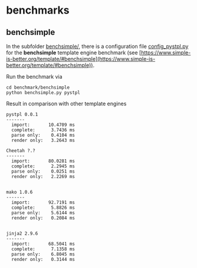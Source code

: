 # benchmarks

## benchsimple

In the subfolder [benchsimple/](benchsimple/), there is a configuration file [config_pystpl.py](benchsimple/config_pystpl.py) for the **benchsimple** template engine benchmark (see [https://www.simple-is-better.org/template/#benchsimple](https://www.simple-is-better.org/template/#benchsimple)).

Run the benchmark via

    cd benchmark/benchsimple
    python benchsimple.py pystpl

Result in comparison with other template engines

    pystpl 0.0.1
    -------
      import:       10.4709 ms
      complete:      3.7436 ms
      parse only:    0.4104 ms
      render only:   3.2643 ms

    Cheetah ?.?
    -------
      import:       80.0281 ms
      complete:      2.2945 ms
      parse only:    0.0251 ms
      render only:   2.2269 ms
    
    
    mako 1.0.6
    -------
      import:       92.7191 ms
      complete:      5.8826 ms
      parse only:    5.6144 ms
      render only:   0.2084 ms
    
    
    jinja2 2.9.6
    -------
      import:       68.5041 ms
      complete:      7.1358 ms
      parse only:    6.8045 ms
      render only:   0.3144 ms
